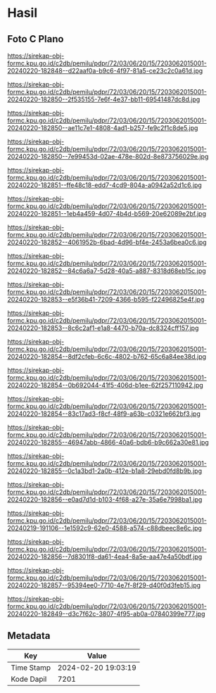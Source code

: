 # Hasil

## Foto C Plano

https://sirekap-obj-formc.kpu.go.id/c2db/pemilu/pdpr/72/03/06/20/15/7203062015001-20240220-182848--d22aaf0a-b9c6-4f97-81a5-ce23c2c0a61d.jpg

https://sirekap-obj-formc.kpu.go.id/c2db/pemilu/pdpr/72/03/06/20/15/7203062015001-20240220-182850--2f535155-7e6f-4e37-bb11-69541487dc8d.jpg

https://sirekap-obj-formc.kpu.go.id/c2db/pemilu/pdpr/72/03/06/20/15/7203062015001-20240220-182850--ae11c7e1-4808-4ad1-b257-fe9c2f1c8de5.jpg

https://sirekap-obj-formc.kpu.go.id/c2db/pemilu/pdpr/72/03/06/20/15/7203062015001-20240220-182850--7e99453d-02ae-478e-802d-8e873756029e.jpg

https://sirekap-obj-formc.kpu.go.id/c2db/pemilu/pdpr/72/03/06/20/15/7203062015001-20240220-182851--ffe48c18-edd7-4cd9-804a-a0942a52d1c6.jpg

https://sirekap-obj-formc.kpu.go.id/c2db/pemilu/pdpr/72/03/06/20/15/7203062015001-20240220-182851--1eb4a459-4d07-4b4d-b569-20e62089e2bf.jpg

https://sirekap-obj-formc.kpu.go.id/c2db/pemilu/pdpr/72/03/06/20/15/7203062015001-20240220-182852--4061952b-6bad-4d96-bf4e-2453a6bea0c6.jpg

https://sirekap-obj-formc.kpu.go.id/c2db/pemilu/pdpr/72/03/06/20/15/7203062015001-20240220-182852--84c6a6a7-5d28-40a5-a887-8318d68eb15c.jpg

https://sirekap-obj-formc.kpu.go.id/c2db/pemilu/pdpr/72/03/06/20/15/7203062015001-20240220-182853--e5f36b41-7209-4366-b595-f22496825e4f.jpg

https://sirekap-obj-formc.kpu.go.id/c2db/pemilu/pdpr/72/03/06/20/15/7203062015001-20240220-182853--8c6c2af1-e1a8-4470-b70a-dc8324cff157.jpg

https://sirekap-obj-formc.kpu.go.id/c2db/pemilu/pdpr/72/03/06/20/15/7203062015001-20240220-182854--8df2cfeb-6c6c-4802-b762-65c6a84ee38d.jpg

https://sirekap-obj-formc.kpu.go.id/c2db/pemilu/pdpr/72/03/06/20/15/7203062015001-20240220-182854--0b692044-41f5-406d-b1ee-62f257110942.jpg

https://sirekap-obj-formc.kpu.go.id/c2db/pemilu/pdpr/72/03/06/20/15/7203062015001-20240220-182854--83c17ad3-f8cf-48f9-a63b-c0321e662bf3.jpg

https://sirekap-obj-formc.kpu.go.id/c2db/pemilu/pdpr/72/03/06/20/15/7203062015001-20240220-182855--46947abb-4866-40a6-bdb6-b9c662a30e81.jpg

https://sirekap-obj-formc.kpu.go.id/c2db/pemilu/pdpr/72/03/06/20/15/7203062015001-20240220-182855--0c1a3bd1-2a0b-412e-b1a8-29ebd0fd8b9b.jpg

https://sirekap-obj-formc.kpu.go.id/c2db/pemilu/pdpr/72/03/06/20/15/7203062015001-20240220-182856--e0ad7d1d-b103-4f68-a27e-35a6e7998ba1.jpg

https://sirekap-obj-formc.kpu.go.id/c2db/pemilu/pdpr/72/03/06/20/15/7203062015001-20240219-191106--1e1592c9-62e0-4588-a574-c88dbeec8e6c.jpg

https://sirekap-obj-formc.kpu.go.id/c2db/pemilu/pdpr/72/03/06/20/15/7203062015001-20240220-182856--7d8301f8-da61-4ea4-8a5e-aa47e4a50bdf.jpg

https://sirekap-obj-formc.kpu.go.id/c2db/pemilu/pdpr/72/03/06/20/15/7203062015001-20240220-182857--95394ee0-7710-4e7f-8f29-d40f0d3feb15.jpg

https://sirekap-obj-formc.kpu.go.id/c2db/pemilu/pdpr/72/03/06/20/15/7203062015001-20240220-182849--d3c7f62c-3807-4f95-ab0a-07840399e777.jpg


## Metadata

| Key        | Value               |
| ---------- | ------------------- |
| Time Stamp | 2024-02-20 19:03:19 |
| Kode Dapil | 7201                |



